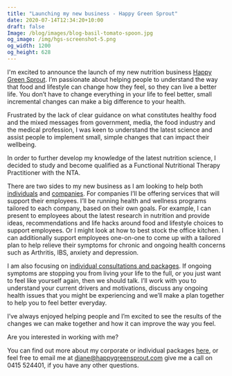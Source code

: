 ```yaml
---
title: "Launching my new business - Happy Green Sprout"
date: 2020-07-14T12:34:20+10:00
draft: false
Image: /blog/images/blog-basil-tomato-spoon.jpg
og_image: /img/hgs-screenshot-5.png
og_width: 1200
og_height: 628
---
```






I'm excited to announce the launch of my new 
nutrition business [Happy Green Sprout](/). I’m 
passionate about helping people to understand the way that food and lifestyle can change how they feel, so they can live a better life. You don’t have to change everything in your life to feel better, small incremental changes can make a big difference to your health.

Frustrated by the lack of clear guidance on what constitutes healthy food and the mixed messages from government, media, the food industry and the medical profession, I was keen to understand the latest science and assist people to implement small, simple changes that can impact their wellbeing.

In order to further develop my knowledge of the latest nutrition science, I decided to study and become qualified as a Functional Nutritional Therapy Practitioner with the NTA.

There are two sides to my new business as I am looking to help both 
[individuals](/services/) and [companies](/services/#employee). For companies I’ll be offering services that 
will support their employees. I’ll be running health and wellness programs tailored to each company, based on their own goals. For example, I can present to employees about the latest research in nutrition and provide ideas, recommendations and life hacks around food and lifestyle choices to support employees. Or I might look at how to best stock the office kitchen. I can additionally support employees one-on-one to come up with a tailored plan to help relieve their symptoms for chronic and ongoing health concerns such as Arthritis, IBS, anxiety and depression.

I am also focusing on [individual consultations and packages](/services/). If ongoing 
symptoms are stopping you from living your life to the full, or you just want to feel like yourself again, then we should talk. I’ll work with you to understand your current drivers and motivations, discuss any ongoing health issues that you might be experiencing and we’ll make a plan together to help you to feel better everyday.

I’ve always enjoyed helping people and I’m excited to see the results of the changes we can make together and how it can improve the way you feel. 

Are you interested in working with me?

You can find out more about my corporate or individual 
packages [here](/services/), or feel free to email me at [diane@happygreensprout.com](mailto:diane@happygreensprout.com) 
give me a call on 
0415 524401, if you have any other questions.


